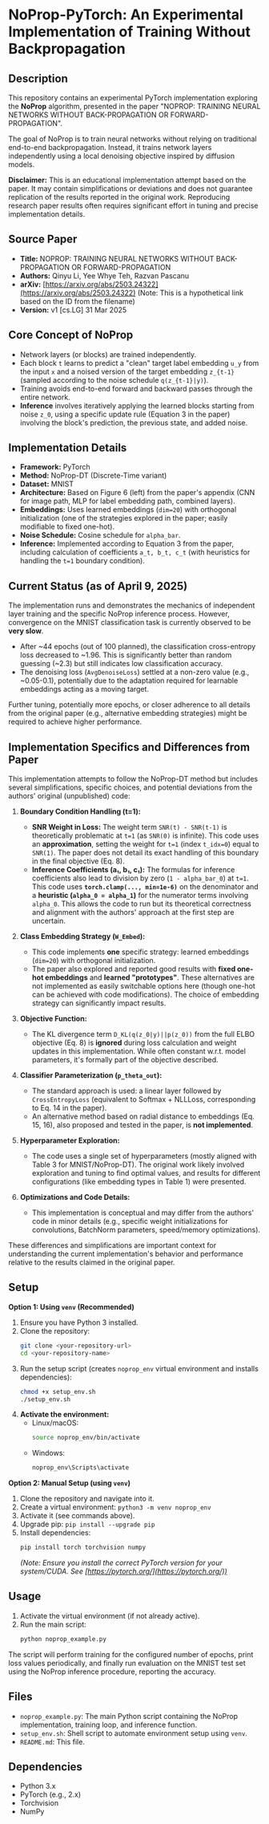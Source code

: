 # NoProp-PyTorch: An Experimental Implementation of Training Without Backpropagation

## Description

This repository contains an experimental PyTorch implementation exploring the **NoProp** algorithm, presented in the paper "NOPROP: TRAINING NEURAL NETWORKS WITHOUT BACK-PROPAGATION OR FORWARD-PROPAGATION".

The goal of NoProp is to train neural networks without relying on traditional end-to-end backpropagation. Instead, it trains network layers independently using a local denoising objective inspired by diffusion models.

**Disclaimer:** This is an educational implementation attempt based on the paper. It may contain simplifications or deviations and does not guarantee replication of the results reported in the original work. Reproducing research paper results often requires significant effort in tuning and precise implementation details.

## Source Paper

* **Title:** NOPROP: TRAINING NEURAL NETWORKS WITHOUT BACK-PROPAGATION OR FORWARD-PROPAGATION
* **Authors:** Qinyu Li, Yee Whye Teh, Razvan Pascanu
* **arXiv:** [https://arxiv.org/abs/2503.24322](https://arxiv.org/abs/2503.24322) (Note: This is a hypothetical link based on the ID from the filename)
* **Version:** v1 [cs.LG] 31 Mar 2025

## Core Concept of NoProp

* Network layers (or blocks) are trained independently.
* Each block `t` learns to predict a "clean" target label embedding `u_y` from the input `x` and a noised version of the target embedding `z_{t-1}` (sampled according to the noise schedule `q(z_{t-1}|y)`).
* Training avoids end-to-end forward and backward passes through the entire network.
* **Inference** involves iteratively applying the learned blocks starting from noise `z_0`, using a specific update rule (Equation 3 in the paper) involving the block's prediction, the previous state, and added noise.

## Implementation Details

* **Framework:** PyTorch
* **Method:** NoProp-DT (Discrete-Time variant)
* **Dataset:** MNIST
* **Architecture:** Based on Figure 6 (left) from the paper's appendix (CNN for image path, MLP for label embedding path, combined layers).
* **Embeddings:** Uses learned embeddings (`dim=20`) with orthogonal initialization (one of the strategies explored in the paper; easily modifiable to fixed one-hot).
* **Noise Schedule:** Cosine schedule for `alpha_bar`.
* **Inference:** Implemented according to Equation 3 from the paper, including calculation of coefficients `a_t, b_t, c_t` (with heuristics for handling the `t=1` boundary condition).

## Current Status (as of April 9, 2025)

The implementation runs and demonstrates the mechanics of independent layer training and the specific NoProp inference process. However, convergence on the MNIST classification task is currently observed to be **very slow**.

* After ~44 epochs (out of 100 planned), the classification cross-entropy loss decreased to ~1.96. This is significantly better than random guessing (~2.3) but still indicates low classification accuracy.
* The denoising loss (`AvgDenoiseLoss`) settled at a non-zero value (e.g., ~0.05-0.1), potentially due to the adaptation required for learnable embeddings acting as a moving target.

Further tuning, potentially more epochs, or closer adherence to all details from the original paper (e.g., alternative embedding strategies) might be required to achieve higher performance.

## Implementation Specifics and Differences from Paper

This implementation attempts to follow the NoProp-DT method but includes several simplifications, specific choices, and potential deviations from the authors' original (unpublished) code:

1.  **Boundary Condition Handling (t=1):**
    * **SNR Weight in Loss:** The weight term `SNR(t) - SNR(t-1)` is theoretically problematic at `t=1` (as `SNR(0)` is infinite). This code uses an **approximation**, setting the weight for `t=1` (index `t_idx=0`) equal to `SNR(1)`. The paper does not detail its exact handling of this boundary in the final objective (Eq. 8).
    * **Inference Coefficients (a₁, b₁, c₁):** The formulas for inference coefficients also lead to division by zero (`1 - alpha_bar_0`) at `t=1`. This code uses **`torch.clamp(..., min=1e-6)`** on the denominator and a **heuristic (`alpha_0 = alpha_1`)** for the numerator terms involving `alpha_0`. This allows the code to run but its theoretical correctness and alignment with the authors' approach at the first step are uncertain.

2.  **Class Embedding Strategy (`W_Embed`):**
    * This code implements **one** specific strategy: learned embeddings (`dim=20`) with orthogonal initialization.
    * The paper also explored and reported good results with **fixed one-hot embeddings** and **learned "prototypes"**. These alternatives are not implemented as easily switchable options here (though one-hot can be achieved with code modifications). The choice of embedding strategy can significantly impact results.

3.  **Objective Function:**
    * The KL divergence term `D_KL(q(z_0|y)||p(z_0))` from the full ELBO objective (Eq. 8) is **ignored** during loss calculation and weight updates in this implementation. While often constant w.r.t. model parameters, it's formally part of the objective described.

4.  **Classifier Parameterization (`p_theta_out`):**
    * The standard approach is used: a linear layer followed by `CrossEntropyLoss` (equivalent to Softmax + NLLLoss, corresponding to Eq. 14 in the paper).
    * An alternative method based on radial distance to embeddings (Eq. 15, 16), also proposed and tested in the paper, is **not implemented**.

5.  **Hyperparameter Exploration:**
    * The code uses a single set of hyperparameters (mostly aligned with Table 3 for MNIST/NoProp-DT). The original work likely involved exploration and tuning to find optimal values, and results for different configurations (like embedding types in Table 1) were presented.

6.  **Optimizations and Code Details:**
    * This implementation is conceptual and may differ from the authors' code in minor details (e.g., specific weight initializations for convolutions, BatchNorm parameters, speed/memory optimizations).

These differences and simplifications are important context for understanding the current implementation's behavior and performance relative to the results claimed in the original paper.

## Setup

**Option 1: Using `venv` (Recommended)**

1.  Ensure you have Python 3 installed.
2.  Clone the repository:
    ```bash
    git clone <your-repository-url>
    cd <your-repository-name>
    ```
3.  Run the setup script (creates `noprop_env` virtual environment and installs dependencies):
    ```bash
    chmod +x setup_env.sh
    ./setup_env.sh
    ```
4.  **Activate the environment:**
    * Linux/macOS:
        ```bash
        source noprop_env/bin/activate
        ```
    * Windows:
        ```bash
        noprop_env\Scripts\activate
        ```

**Option 2: Manual Setup (using `venv`)**

1.  Clone the repository and navigate into it.
2.  Create a virtual environment: `python3 -m venv noprop_env`
3.  Activate it (see commands above).
4.  Upgrade pip: `pip install --upgrade pip`
5.  Install dependencies:
    ```bash
    pip install torch torchvision numpy
    ```
    *(Note: Ensure you install the correct PyTorch version for your system/CUDA. See [https://pytorch.org/](https://pytorch.org/))*

## Usage

1.  Activate the virtual environment (if not already active).
2.  Run the main script:
    ```bash
    python noprop_example.py
    ```
The script will perform training for the configured number of epochs, print loss values periodically, and finally run evaluation on the MNIST test set using the NoProp inference procedure, reporting the accuracy.

## Files

* `noprop_example.py`: The main Python script containing the NoProp implementation, training loop, and inference function.
* `setup_env.sh`: Shell script to automate environment setup using `venv`.
* `README.md`: This file.

## Dependencies

* Python 3.x
* PyTorch (e.g., 2.x)
* Torchvision
* NumPy